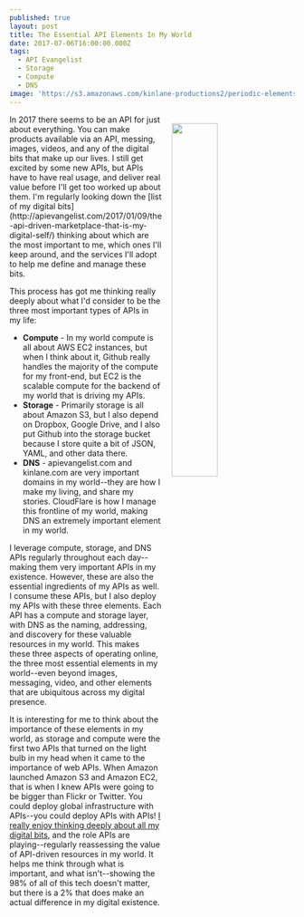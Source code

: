 ```yaml
---
published: true
layout: post
title: The Essential API Elements In My World
date: 2017-07-06T16:00:00.000Z
tags:
  - API Evangelist
  - Storage
  - Compute
  - DNS
image: 'https://s3.amazonaws.com/kinlane-productions2/periodic-elements.png'
---
```

<p><img src="https://s3.amazonaws.com/kinlane-productions2/periodic-elements.png" align="right" width="40%" style="padding: 15px;" /></p>In 2017 there seems to be an API for just about everything. You can make products available via an API, messing, images, videos, and any of the digital bits that make up our lives. I still get excited by some new APIs, but APIs have to have real usage, and deliver real value before I'll get too worked up about them. I'm regularly looking down the [list of my digital bits](http://apievangelist.com/2017/01/09/the-api-driven-marketplace-that-is-my-digital-self/) thinking about which are the most important to me, which ones I'll keep around, and the services I'll adopt to help me define and manage these bits.

This process has got me thinking really deeply about what I'd consider to be the three most important types of APIs in my life:

- **Compute** - In my world compute is all about AWS EC2 instances, but when I think about it, Github really handles the majority of the compute for my front-end, but EC2 is the scalable compute for the backend of my world that is driving my APIs.
- **Storage** - Primarily storage is all about Amazon S3, but I also depend on Dropbox, Google Drive, and I also put Github into the storage bucket because I store quite a bit of JSON, YAML, and other data there.
- **DNS** - apievangelist.com and kinlane.com are very important domains in my world--they are how I make my living, and share my stories. CloudFlare is how I manage this frontline of my world, making DNS an extremely important element in my world.

I leverage compute, storage, and DNS APIs regularly throughout each day--making them very important APIs in my existence. However, these are also the essential ingredients of my APIs as well. I consume these APIs, but I also deploy my APIs with these three elements. Each API has a compute and storage layer, with DNS as the naming, addressing, and discovery for these valuable resources in my world. This makes these three aspects of operating online, the three most essential elements in my world--even beyond images, messaging, video, and other elements that are ubiquitous across my digital presence.

It is interesting for me to think about the importance of these elements in my world, as storage and compute were the first two APIs that turned on the light bulb in my head when it came to the importance of web APIs. When Amazon launched Amazon S3 and Amazon EC2, that is when I knew APIs were going to be bigger than Flickr or Twitter. You could deploy global infrastructure with APIs--you could deploy APIs with APIs! [I really enjoy thinking deeply about all my digital bits](http://apievangelist.com/2017/01/09/the-api-driven-marketplace-that-is-my-digital-self/), and the role APIs are playing--regularly reassessing the value of API-driven resources in my world. It helps me think through what is important, and what isn't--showing the 98% of all of this tech doesn't matter, but there is a 2% that does make an actual difference in my digital existence.
